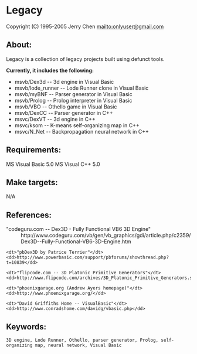 Legacy
======

Copyright (C) 1995-2005 Jerry Chen <mailto:onlyuser@gmail.com>

About:
------

Legacy is a collection of legacy projects built using defunct tools.

**Currently, it includes the following:**

* msvb/Dex3d       -- 3d engine in Visual Basic
* msvb/lode_runner -- Lode Runner clone in Visual Basic
* msvb/myBNF       -- Parser generator in Visual Basic
* msvb/Prolog      -- Prolog interpreter in Visual Basic
* msvb/VBO         -- Othello game in Visual Basic
* msvb/DexCC       -- Parser generator in C++
* msvc/DexVT       -- 3d engine in C++
* msvc/ksom        -- K-means self-organizing map in C++
* msvc/N_Net       -- Backpropagation neural network in C++

Requirements:
-------------

MS Visual Basic 5.0
MS Visual C++ 5.0

Make targets:
-------------

N/A

References:
-----------

<dl>
    <dt>"codeguru.com -- Dex3D - Fully Functional VB6 3D Engine"</dt>
    <dd>http://www.codeguru.com/vb/gen/vb_graphics/gdi/article.php/c2359/Dex3D--Fully-Functional-VB6-3D-Engine.htm</dd>

    <dt>"pbDex3D by Patrice Terrier"</dt>
    <dd>http://www.powerbasic.com/support/pbforums/showthread.php?t=10839</dd>

    <dt>"flipcode.com -- 3D Platonic Primitive Generators"</dt>
    <dd>http://www.flipcode.com/archives/3D_Platonic_Primitive_Generators.shtml</dd>

    <dt>"phoenixgarage.org (Andrew Ayers homepage)"</dt>
    <dd>http://www.phoenixgarage.org/</dd>

    <dt>"David Griffiths Home -- VisualBasic"</dt>
    <dd>http://www.conradshome.com/davidg/vbasic.php</dd>
</dl>

Keywords:
---------

    3D engine, Lode Runner, Othello, parser generator, Prolog, self-organizing map, neural network, Visual Basic
